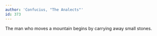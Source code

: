 ```yaml
---
author: 'Confucius, "The Analects"'
id: 373
---
```


The man who moves a mountain begins by carrying away small stones.
